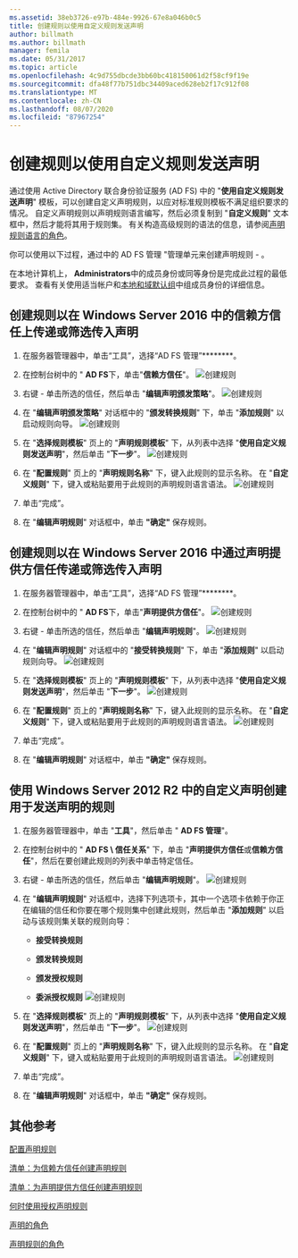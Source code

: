```yaml
---
ms.assetid: 38eb3726-e97b-484e-9926-67e8a046b0c5
title: 创建规则以使用自定义规则发送声明
author: billmath
ms.author: billmath
manager: femila
ms.date: 05/31/2017
ms.topic: article
ms.openlocfilehash: 4c9d755dbcde3bb60bc418150061d2f58cf9f19e
ms.sourcegitcommit: dfa48f77b751dbc34409aced628eb2f17c912f08
ms.translationtype: MT
ms.contentlocale: zh-CN
ms.lasthandoff: 08/07/2020
ms.locfileid: "87967254"
---
```

# <a name="create-a-rule-to-send-claims-using-a-custom-rule"></a>创建规则以使用自定义规则发送声明


通过使用 Active Directory 联合身份验证服务 (AD FS) 中的 "**使用自定义规则发送声明**" 模板，可以创建自定义声明规则，以应对标准规则模板不满足组织要求的情况。 自定义声明规则以声明规则语言编写，然后必须复制到 "**自定义规则**" 文本框中，然后才能将其用于规则集。 有关构造高级规则的语法的信息，请参阅[声明规则语言的角色](../../ad-fs/technical-reference/The-Role-of-the-Claim-Rule-Language.md)。

你可以使用以下过程，通过中的 AD FS 管理 "管理单元来创建声明规则 \- 。

在本地计算机上， **Administrators**中的成员身份或同等身份是完成此过程的最低要求。  查看有关使用适当帐户和[本地和域默认组](https://go.microsoft.com/fwlink/?LinkId=83477)中组成员身份的详细信息。



## <a name="to-create-a-rule-to-pass-through-or-filter-an-incoming-claim-on-a-relying-party-trust-in-windows-server-2016"></a>创建规则以在 Windows Server 2016 中的信赖方信任上传递或筛选传入声明

1.  在服务器管理器中，单击“工具”，选择“AD FS 管理”********。

2.  在控制台树中的 " **AD FS**下，单击"**信赖方信任**"。
![创建规则](media/Create-a-Rule-to-Pass-Through-or-Filter-an-Incoming-Claim/claimrule9.PNG)

3.  右键 \- 单击所选的信任，然后单击 "**编辑声明颁发策略**"。
![创建规则](media/Create-a-Rule-to-Pass-Through-or-Filter-an-Incoming-Claim/claimrule10.PNG)

4.  在 "**编辑声明颁发策略**" 对话框中的 "**颁发转换规则**" 下，单击 "**添加规则**" 以启动规则向导。
![创建规则](media/Create-a-Rule-to-Pass-Through-or-Filter-an-Incoming-Claim/claimrule11.PNG)

5.  在 "**选择规则模板**" 页上的 "**声明规则模板**" 下，从列表中选择 "**使用自定义规则发送声明**"，然后单击 "**下一步**"。
![创建规则](media/Create-a-Rule-to-Send-Claims-Using-a-Custom-Rule/custom3.PNG)

6.  在 "**配置规则**" 页上的 "**声明规则名称**" 下，键入此规则的显示名称。 在 "**自定义规则**" 下，键入或粘贴要用于此规则的声明规则语言语法。
![创建规则](media/Create-a-Rule-to-Send-Claims-Using-a-Custom-Rule/custom4.PNG)

7.  单击“完成”。

8.  在 "**编辑声明规则**" 对话框中，单击 **"确定"** 保存规则。

## <a name="to-create-a-rule-to-pass-through-or-filter-an-incoming-claim-on-a-claims-provider-trust-in-windows-server-2016"></a>创建规则以在 Windows Server 2016 中通过声明提供方信任传递或筛选传入声明

1.  在服务器管理器中，单击“工具”，选择“AD FS 管理”********。

2.  在控制台树中的 " **AD FS**下，单击"**声明提供方信任**"。
![创建规则](media/Create-a-Rule-to-Pass-Through-or-Filter-an-Incoming-Claim/claimrule1.PNG)

3.  右键 \- 单击所选的信任，然后单击 "**编辑声明规则**"。
![创建规则](media/Create-a-Rule-to-Pass-Through-or-Filter-an-Incoming-Claim/claimrule2.PNG)

4.  在 "**编辑声明规则**" 对话框中的 "**接受转换规则**" 下，单击 "**添加规则**" 以启动规则向导。
![创建规则](media/Create-a-Rule-to-Pass-Through-or-Filter-an-Incoming-Claim/claimrule3.PNG)

5.  在 "**选择规则模板**" 页上的 "**声明规则模板**" 下，从列表中选择 "**使用自定义规则发送声明**"，然后单击 "**下一步**"。
![创建规则](media/Create-a-Rule-to-Send-Claims-Using-a-Custom-Rule/custom3.PNG)

6.  在 "**配置规则**" 页上的 "**声明规则名称**" 下，键入此规则的显示名称。 在 "**自定义规则**" 下，键入或粘贴要用于此规则的声明规则语言语法。
![创建规则](media/Create-a-Rule-to-Send-Claims-Using-a-Custom-Rule/custom4.PNG)

7.  单击“完成”。

8.  在 "**编辑声明规则**" 对话框中，单击 **"确定"** 保存规则。



















## <a name="to-create-a-rule-to-send-claims-by-using-a-custom-claim-in-windows-server-2012-r2"></a>使用 Windows Server 2012 R2 中的自定义声明创建用于发送声明的规则

1.  在服务器管理器中，单击 "**工具**"，然后单击 " **AD FS 管理**"。

2.  在控制台树中的 " **AD FS \\ 信任关系**" 下，单击 "**声明提供方信任**或**信赖方信任**"，然后在要创建此规则的列表中单击特定信任。

3.  右键 \- 单击所选的信任，然后单击 "**编辑声明规则**"。
![创建规则](media/Create-a-Rule-to-Pass-Through-or-Filter-an-Incoming-Claim/claimrule6.PNG)

4.  在 "**编辑声明规则**" 对话框中，选择下列选项卡，其中一个选项卡依赖于你正在编辑的信任和你要在哪个规则集中创建此规则，然后单击 "**添加规则**" 以启动与该规则集关联的规则向导：

    -   **接受转换规则**

    -   **颁发转换规则**

    -   **颁发授权规则**

    -   **委派授权规则** 
 ![创建规则](media/Create-a-Rule-to-Permit-All-Users/permitall5.PNG)

5.  在 "**选择规则模板**" 页上的 "**声明规则模板**" 下，从列表中选择 "**使用自定义规则发送声明**"，然后单击 "**下一步**"。
![创建规则](media/Create-a-Rule-to-Send-Claims-Using-a-Custom-Rule/custom1.PNG)

6.  在 "**配置规则**" 页上的 "**声明规则名称**" 下，键入此规则的显示名称。 在 "**自定义规则**" 下，键入或粘贴要用于此规则的声明规则语言语法。
![创建规则](media/Create-a-Rule-to-Send-Claims-Using-a-Custom-Rule/custom2.PNG)

7.  单击“完成”。

8.  在 "**编辑声明规则**" 对话框中，单击 **"确定"** 保存规则。

## <a name="additional-references"></a>其他参考
[配置声明规则](Configure-Claim-Rules.md)

[清单：为信赖方信任创建声明规则](/previous-versions/windows/it-pro/windows-server-2012-R2-and-2012/ee913578(v=ws.11))

[清单：为声明提供方信任创建声明规则](/previous-versions/windows/it-pro/windows-server-2012-R2-and-2012/ee913564(v=ws.11))

[何时使用授权声明规则](../../ad-fs/technical-reference/When-to-Use-an-Authorization-Claim-Rule.md)

[声明的角色](../../ad-fs/technical-reference/The-Role-of-Claims.md)

[声明规则的角色](../../ad-fs/technical-reference/The-Role-of-Claim-Rules.md)
